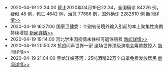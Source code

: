 - 2020-04-19 22:34:00  截止2020年04月19日22:34，全国确诊 84226 例，疑似 48 例，死亡 4642 例，治愈 77886 例，国外确诊 2282810 例  [新闻详情>>](https://github.com/AlbertGithubHome/ChineseVictory/blob/master/PneumoniaMap/20200419223400.jpg)
- 2020-04-19 16:27:00  国家卫健委：个别省份境外输入引起的本土聚集性病例持续增加  [新闻详情>>](http://news.sina.com.cn/o/2020-04-19/doc-iircuyvh8661888.shtml)
- 2020-04-19 19:14:00  河北学生因疫情未住校可退住宿费  [新闻详情>>](http://news.sina.com.cn/c/2020-04-19/doc-iirczymi7209343.shtml)
- 2020-04-19 20:50:28  抗疫同声世界一家 这场世界顶级演唱会筹款数惊人  [新闻详情>>](https://news.china.com/socialgd/10000169/20200419/38103072_all.html)
- 2020-04-19 21:04:00  黑龙江绥芬河：25吨酒精22万个口罩免费发放居民  [新闻详情>>](http://news.sina.com.cn/c/2020-04-19/doc-iircuyvh8692645.shtml)
